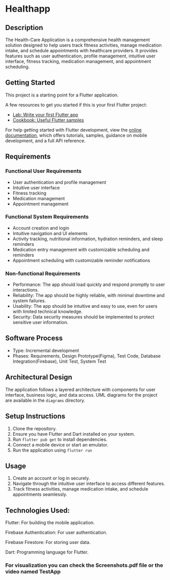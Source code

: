 # Healthapp
## Description
The Health-Care Application is a comprehensive health management solution designed to help users track fitness activities, manage medication intake, and schedule appointments with healthcare providers. It provides features such as user authentication, profile management, intuitive user interface, fitness tracking, medication management, and appointment scheduling.

## Getting Started

This project is a starting point for a Flutter application.

A few resources to get you started if this is your first Flutter project:

- [Lab: Write your first Flutter app](https://docs.flutter.dev/get-started/codelab)
- [Cookbook: Useful Flutter samples](https://docs.flutter.dev/cookbook)

For help getting started with Flutter development, view the
[online documentation](https://docs.flutter.dev/), which offers tutorials,
samples, guidance on mobile development, and a full API reference.

## Requirements
### Functional User Requirements
- User authentication and profile management
- Intuitive user interface
- Fitness tracking
- Medication management
- Appointment management

### Functional System Requirements
- Account creation and login
- Intuitive navigation and UI elements
- Activity tracking, nutritional information, hydration reminders, and sleep reminders
- Medication entry management with customizable scheduling and reminders
- Appointment scheduling with customizable reminder notifications

### Non-functional Requirements
- Performance: The app should load quickly and respond promptly to user interactions.
- Reliability: The app should be highly reliable, with minimal downtime and system failures.
- Usability: The app should be intuitive and easy to use, even for users with limited technical knowledge.
- Security: Data security measures should be implemented to protect sensitive user information.

## Software Process
- Type: Incremental development
- Phases: Requirements, Design Prototype(Figma), Test Code, Database Integration(Firebase), Unit Test, System Test

## Architectural Design
The application follows a layered architecture with components for user interface, business logic, and data access. UML diagrams for the project are available in the `diagrams` directory.

## Setup Instructions
1. Clone the repository.
2. Ensure you have Flutter and Dart installed on your system.
3. Run `flutter pub get` to install dependencies.
4. Connect a mobile device or start an emulator.
5. Run the application using `flutter run`

## Usage
1. Create an account or log in securely.
2. Navigate through the intuitive user interface to access different features.
3. Track fitness activities, manage medication intake, and schedule appointments seamlessly.
   
## Technologies Used:
Flutter: For building the mobile application.

Firebase Authentication: For user authentication.

Firebase Firestore: For storing user data.

Dart: Programming language for Flutter.

### For visualization you can check the Screenshots.pdf file or the video named TestApp 
